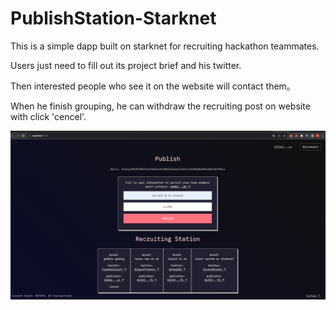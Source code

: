 # PublishStation-Starknet

This is a simple dapp built on starknet for recruiting hackathon teammates.

Users just need to fill out its project brief and his twitter.

Then interested people who see it on the website will contact them。

When he finish grouping, he can withdraw the recruiting post on website with click 'cencel'.


![avatar](/pic.png)